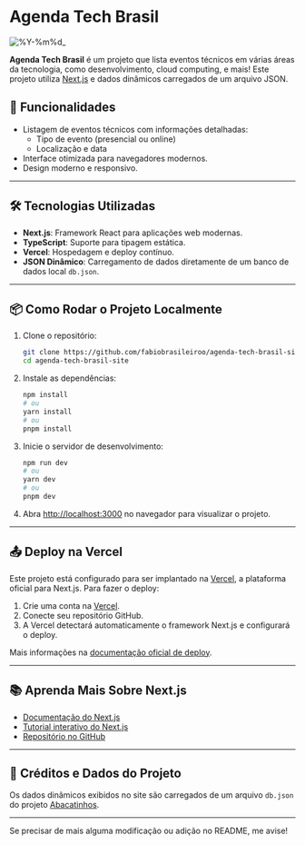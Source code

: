 # Agenda Tech Brasil

<!--![Agenda Tech Brasil](https://github.com/user-attachments/assets/f4dae2fe-b884-4a9f-8dfc-38ac38e57399) -->
![%Y-%m%d_](https://github.com/user-attachments/assets/57767b75-d582-4e3a-87f7-39471c27bb62)

**Agenda Tech Brasil** é um projeto que lista eventos técnicos em várias áreas da tecnologia, como desenvolvimento, cloud computing, e mais! Este projeto utiliza [Next.js](https://nextjs.org) e dados dinâmicos carregados de um arquivo JSON.

## 🚀 Funcionalidades

- Listagem de eventos técnicos com informações detalhadas:
  - Tipo de evento (presencial ou online)
  - Localização e data
- Interface otimizada para navegadores modernos.
- Design moderno e responsivo.

---

## 🛠️ Tecnologias Utilizadas

- **Next.js**: Framework React para aplicações web modernas.
- **TypeScript**: Suporte para tipagem estática.
- **Vercel**: Hospedagem e deploy contínuo.
- **JSON Dinâmico**: Carregamento de dados diretamente de um banco de dados local `db.json`.

---

## 📦 Como Rodar o Projeto Localmente

1. Clone o repositório:

   ```bash
   git clone https://github.com/fabiobrasileiroo/agenda-tech-brasil-site.git
   cd agenda-tech-brasil-site
   ```

2. Instale as dependências:

   ```bash
   npm install
   # ou
   yarn install
   # ou
   pnpm install
   ```

3. Inicie o servidor de desenvolvimento:

   ```bash
   npm run dev
   # ou
   yarn dev
   # ou
   pnpm dev
   ```

4. Abra [http://localhost:3000](http://localhost:3000) no navegador para visualizar o projeto.

---

## 📤 Deploy na Vercel

Este projeto está configurado para ser implantado na [Vercel](https://vercel.com), a plataforma oficial para Next.js. Para fazer o deploy:

1. Crie uma conta na [Vercel](https://vercel.com).
2. Conecte seu repositório GitHub.
3. A Vercel detectará automaticamente o framework Next.js e configurará o deploy.

Mais informações na [documentação oficial de deploy](https://nextjs.org/docs/app/building-your-application/deploying).

---

## 📚 Aprenda Mais Sobre Next.js

- [Documentação do Next.js](https://nextjs.org/docs)
- [Tutorial interativo do Next.js](https://nextjs.org/learn)
- [Repositório no GitHub](https://github.com/vercel/next.js)

---

## 🔗 Créditos e Dados do Projeto

Os dados dinâmicos exibidos no site são carregados de um arquivo `db.json` do projeto [Abacatinhos](https://github.com/abacatinhos/).

---

Se precisar de mais alguma modificação ou adição no README, me avise!
